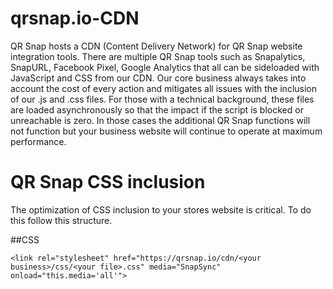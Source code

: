 # qrsnap.io-CDN
QR Snap hosts a CDN (Content Delivery Network) for QR Snap website integration tools. There are multiple QR Snap tools such as Snapalytics, SnapURL, Facebook Pixel, Google Analytics that all can be sideloaded with JavaScript and CSS from our CDN. Our core business always takes into account the cost of every action and mitigates all issues with the inclusion of our .js and .css files. For those with a technical background, these files are loaded asynchronously so that the impact if the script is blocked or unreachable is zero. In those cases the additional QR Snap functions will not function but your business website will continue to operate at maximum performance.

# QR Snap CSS inclusion
The optimization of CSS inclusion to your stores website is critical. To do this follow this structure.

##CSS
```
<link rel="stylesheet" href="https://qrsnap.io/cdn/<your business>/css/<your file>.css" media="SnapSync" onload="this.media='all'">
```
